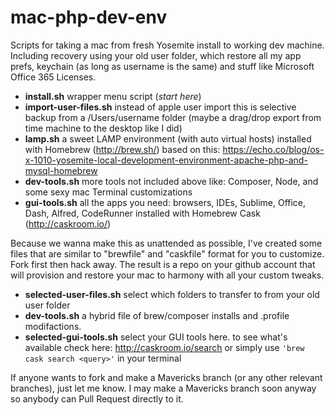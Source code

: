 # mac-php-dev-env

Scripts for taking a mac from fresh Yosemite install to working dev machine. Including recovery using your old user folder, which restore all my app prefs, keychain (as long as username is the same) and stuff like Microsoft Office 365 Licenses.

 * **install.sh** wrapper menu script (*start here*)
 * **import-user-files.sh** instead of apple user import this is selective backup from a /Users/username folder (maybe a drag/drop export from time machine to the desktop like I did)
 * **lamp.sh** a sweet LAMP environment (with auto virtual hosts) installed with Homebrew (http://brew.sh/) based on this: https://echo.co/blog/os-x-1010-yosemite-local-development-environment-apache-php-and-mysql-homebrew
 * **dev-tools.sh** more tools not included above like: Composer, Node, and some sexy mac Terminal customizations
 * **gui-tools.sh** all the apps you need: browsers, IDEs, Sublime, Office, Dash, Alfred, CodeRunner installed with Homebrew Cask (http://caskroom.io/)

Because we wanna make this as unattended as possible, I've created some files that are similar to "brewfile" and "caskfile" format for you to customize. Fork first then hack away. The result is a repo on your github account that will provision and restore your mac to harmony with all your custom tweaks.

 * **selected-user-files.sh** select which folders to transfer to from your old user folder
 * **dev-tools.sh** a hybrid file of brew/composer installs and .profile modifactions.
 * **selected-gui-tools.sh** select your GUI tools here. to see what's available check here: http://caskroom.io/search or simply use ``` 'brew cask search <query>' ``` in your terminal

If anyone wants to fork and make a Mavericks branch (or any other relevant branches), just let me know. I may make a Mavericks branch soon anyway so anybody can Pull Request directly to it.
